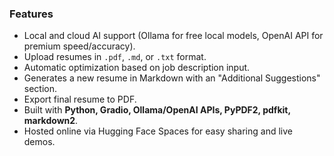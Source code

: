 ### Features
- Local and cloud AI support (Ollama for free local models, OpenAI API for premium speed/accuracy).
- Upload resumes in `.pdf`, `.md`, or `.txt` format.
- Automatic optimization based on job description input.
- Generates a new resume in Markdown with an "Additional Suggestions" section.
- Export final resume to PDF.
- Built with **Python, Gradio, Ollama/OpenAI APIs, PyPDF2, pdfkit, markdown2**.
- Hosted online via Hugging Face Spaces for easy sharing and live demos.
